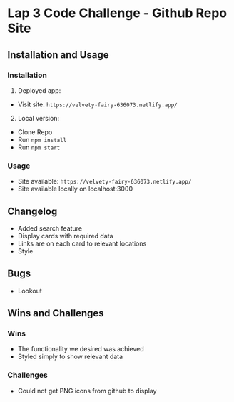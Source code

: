 # Lap 3 Code Challenge - Github Repo Site

## Installation and Usage
### Installation
1. Deployed app:
- Visit site: `https://velvety-fairy-636073.netlify.app/`
2. Local version:
- Clone Repo
- Run `npm install`
- Run `npm start`

### Usage
- Site available: `https://velvety-fairy-636073.netlify.app/`
- Site available locally on localhost:3000
## Changelog
- Added search feature
- Display cards with required data
- Links are on each card to relevant locations
- Style
## Bugs
- Lookout

## Wins and Challenges
### Wins
- The functionality we desired was achieved
- Styled simply to show relevant data
### Challenges
- Could not get PNG icons from github to display


